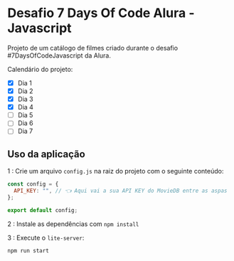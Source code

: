 # Desafio 7 Days Of Code Alura - Javascript

Projeto de um catálogo de filmes criado durante o desafio #7DaysOfCodeJavascript da Alura.

Calendário do projeto:

- [x] Dia 1
- [x] Dia 2
- [x] Dia 3
- [x] Dia 4
- [ ] Dia 5
- [ ] Dia 6
- [ ] Dia 7

## Uso da aplicação

1 : Crie um arquivo `config.js` na raiz do projeto com o seguinte conteúdo:

```javascript
const config = {
  API_KEY: "", // 👈 Aqui vai a sua API KEY do MovieDB entre as aspas
};

export default config;
```

2 : Instale as dependências com `npm install`

3 : Execute o `lite-server`:

```bash
npm run start
```
